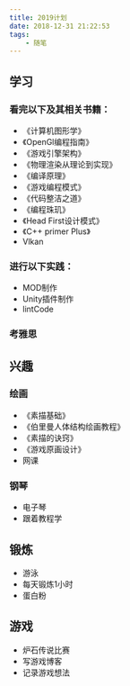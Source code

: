 ```yaml
---
title: 2019计划
date: 2018-12-31 21:22:53
tags:
    - 随笔
---
```


## 学习
### 看完以下及其相关书籍： 
* 《计算机图形学》
* 《OpenGl编程指南》
* 《游戏引擎架构》
* 《物理渲染从理论到实现》
* 《编译原理》
* 《游戏编程模式》
* 《代码整洁之道》
* 《编程珠玑》
* 《Head First设计模式》
* 《C++ primer Plus》
*  Vlkan

### 进行以下实践：
* MOD制作
* Unity插件制作
* lintCode

### 考雅思

## 兴趣
### 绘画
* 《素描基础》
* 《伯里曼人体结构绘画教程》
* 《素描的诀窍》
* 《游戏原画设计》
*  网课

### 钢琴
* 电子琴
* 跟着教程学

## 锻炼
* 游泳
* 每天锻炼1小时
* 蛋白粉

## 游戏
* 炉石传说比赛
* 写游戏博客
* 记录游戏想法